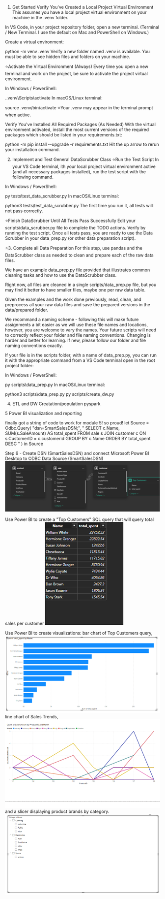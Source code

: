 1. Get Started
Verify You've Created a Local Project Virtual Environment
This assumes you have a local project virtual environment on your machine in the .venv folder.

In VS Code, in your project repository folder, open a new terminal. (Terminal / New Terminal. I use the default on Mac and PowerShell on Windows.)

Create a virtual environment:

python -m venv .venv
Verify a new folder named .venv is available. You must be able to see hidden files and folders on your machine.

⭐Activate the Virtual Environment (Always)
Every time you open a new terminal and work on the project, be sure to activate the project virtual environment.

In Windows / PowerShell:

.\.venv\Scripts\activate
In macOS/Linux terminal:

source .venv/bin/activate
⭐Your .venv may appear in the terminal prompt when active.

Verify You've Installed All Required Packages (As Needed)
With the virtual environment activated, install the most current versions of the required packages which should be listed in your requirements.txt:

python -m pip install --upgrade -r requirements.txt
Hit the up arrow to rerun your installation command.

2. Implement and Test General DataScrubber Class
⭐Run the Test Script
In your VS Code terminal, ith your local project virtual environment active (and all necessary packages installed), run the test script with the following command.

In Windows / PowerShell:

py tests\test_data_scrubber.py
In macOS/Linux terminal:

python3 tests\test_data_scrubber.py
The first time you run it, all tests will not pass correctly.

⭐Finish DataScrubber Until All Tests Pass Successfully
Edit your scripts\data_scrubber.py file to complete the TODO actions. Verify by running the test script. Once all tests pass, you are ready to use the Data Scrubber in your data_prep.py (or other data preparation script).

⭐3. Complete all Data Preparation
For this step, use pandas and the DataScrubber class as needed to clean and prepare each of the raw data files.

We have an example data_prep.py file provided that illustrates common cleaning tasks and how to use the DataScrubber class.

Right now, all files are cleaned in a single scripts/data_prep.py file, but you may find it better to have smaller files, maybe one per raw data table.

Given the examples and the work done previously, read, clean, and preprocess all your raw data files and save the prepared versions in the data/prepared folder.

We recommand a naming scheme - following this will make future assignments a bit easier as we will use these file names and locations, however, you are welcome to vary the names. Your future scripts will need to correctly reflect your folder and file naming conventions. Changing is harder and better for learning. If new, please follow our folder and file naming conventions exactly.

If your file is in the scripts folder, with a name of data_prep.py, you can run it with the appropriate command from a VS Code terminal open in the root project folder:

In Windows / PowerShell:

py scripts\data_prep.py
In macOS/Linux terminal:

python3 scripts\data_prep.py
py scripts/create_dw.py

4. ETL and DW Creatation/population
pyspark 

5 Power BI visualization and reporting 

finally got a string of code to work for module 5! so proud!
let
    Source = Odbc.Query(
        "dsn=SmartSalesDSN;",
        "
        SELECT c.Name, SUM(s.SaleAmount) AS total_spent
        FROM sale s
        JOIN customer c ON s.CustomerID = c.customerid
        GROUP BY c.Name
        ORDER BY total_spent DESC
        "
    )
in
    Source

Step 6 - Create DSN (SmartSalesDSN) and connect Microsoft Power BI Desktop to ODBC Data Source (SmartSalesDSN)
![alt text](image.png)

Use Power BI to create a "Top Customers" SQL query that will query total sales per customer
![alt text](<Screenshot 2025-04-16 162200.png>)

Use Power BI to create visualizations: 
bar chart of Top Customers query,
![alt text](<Top Customers-3.png>)
 line chart of Sales Trends, 
![alt text](<sales trend-2.png>)
 and a slicer displaying product brands by category.
![alt text](BRands-1.png)